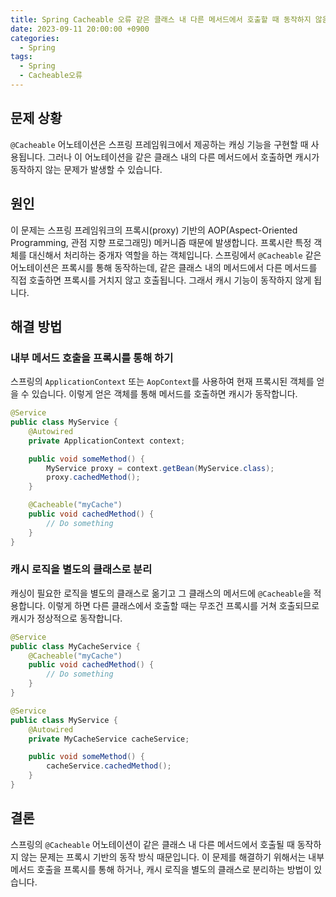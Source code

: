 ```yaml
---
title: Spring Cacheable 오류 같은 클래스 내 다른 메서드에서 호출할 때 동작하지 않음
date: 2023-09-11 20:00:00 +0900
categories:
  - Spring
tags:
  - Spring
  - Cacheable오류
---
```

## 문제 상황

`@Cacheable` 어노테이션은 스프링 프레임워크에서 제공하는 캐싱 기능을 구현할 때 사용됩니다. 그러나 이 어노테이션을 같은 클래스 내의 다른 메서드에서 호출하면 캐시가 동작하지 않는 문제가 발생할 수 있습니다.

## 원인

이 문제는 스프링 프레임워크의 프록시(proxy) 기반의 AOP(Aspect-Oriented Programming, 관점 지향 프로그래밍) 메커니즘 때문에 발생합니다. 프록시란 특정 객체를 대신해서 처리하는 중개자 역할을 하는 객체입니다. 스프링에서 `@Cacheable` 같은 어노테이션은 프록시를 통해 동작하는데, 같은 클래스 내의 메서드에서 다른 메서드를 직접 호출하면 프록시를 거치지 않고 호출됩니다. 그래서 캐시 기능이 동작하지 않게 됩니다.

## 해결 방법

### 내부 메서드 호출을 프록시를 통해 하기
스프링의 `ApplicationContext` 또는 `AopContext`를 사용하여 현재 프록시된 객체를 얻을 수 있습니다. 이렇게 얻은 객체를 통해 메서드를 호출하면 캐시가 동작합니다.

```java
@Service
public class MyService {
    @Autowired
    private ApplicationContext context;

    public void someMethod() {
        MyService proxy = context.getBean(MyService.class);
        proxy.cachedMethod();
    }

    @Cacheable("myCache")
    public void cachedMethod() {
        // Do something
    }
}
```

### 캐시 로직을 별도의 클래스로 분리
캐싱이 필요한 로직을 별도의 클래스로 옮기고 그 클래스의 메서드에 `@Cacheable`을 적용합니다. 이렇게 하면 다른 클래스에서 호출할 때는 무조건 프록시를 거쳐 호출되므로 캐시가 정상적으로 동작합니다.

```java
@Service
public class MyCacheService {
    @Cacheable("myCache")
    public void cachedMethod() {
        // Do something
    }
}

@Service
public class MyService {
    @Autowired
    private MyCacheService cacheService;

    public void someMethod() {
        cacheService.cachedMethod();
    }
}
```

## 결론

스프링의 `@Cacheable` 어노테이션이 같은 클래스 내 다른 메서드에서 호출될 때 동작하지 않는 문제는 프록시 기반의 동작 방식 때문입니다. 이 문제를 해결하기 위해서는 내부 메서드 호출을 프록시를 통해 하거나, 캐시 로직을 별도의 클래스로 분리하는 방법이 있습니다.